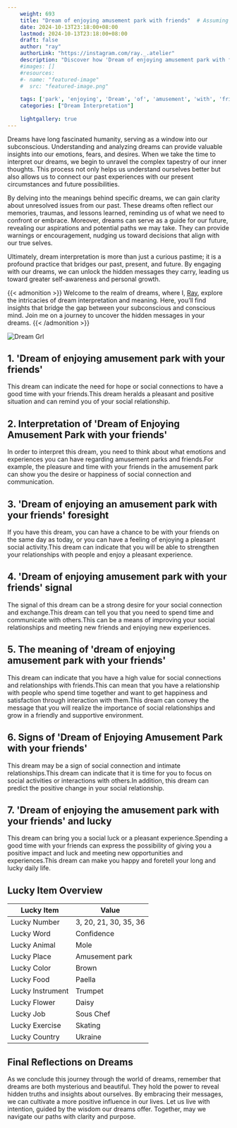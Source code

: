 ```yaml
---
    weight: 693
    title: "Dream of enjoying amusement park with friends"  # Assuming 'title' column exists
    date: 2024-10-13T23:18:00+08:00
    lastmod: 2024-10-13T23:18:00+08:00
    draft: false
    author: "ray"
    authorLink: "https://instagram.com/ray._.atelier"
    description: "Discover how 'Dream of enjoying amusement park with friends' can interpret your future and uncover its significant meanings in your life."
    #images: []
    #resources:
    #- name: "featured-image"
    #  src: "featured-image.png"
    
    tags: ['park', 'enjoying', 'Dream', 'of', 'amusement', 'with', 'friends']
    categories: ["Dream Interpretation"]
    
    lightgallery: true
---
```

    
Dreams have long fascinated humanity, serving as a window into our subconscious. Understanding and analyzing dreams can provide valuable insights into our emotions, fears, and desires. When we take the time to interpret our dreams, we begin to unravel the complex tapestry of our inner thoughts. This process not only helps us understand ourselves better but also allows us to connect our past experiences with our present circumstances and future possibilities.

By delving into the meanings behind specific dreams, we can gain clarity about unresolved issues from our past. These dreams often reflect our memories, traumas, and lessons learned, reminding us of what we need to confront or embrace. Moreover, dreams can serve as a guide for our future, revealing our aspirations and potential paths we may take. They can provide warnings or encouragement, nudging us toward decisions that align with our true selves.

Ultimately, dream interpretation is more than just a curious pastime; it is a profound practice that bridges our past, present, and future. By engaging with our dreams, we can unlock the hidden messages they carry, leading us toward greater self-awareness and personal growth.

{{< admonition >}}
Welcome to the realm of dreams, where I, [Ray](https://instagram.com/ray._.atelier), explore the intricacies of dream interpretation and meaning. Here, you’ll find insights that bridge the gap between your subconscious and conscious mind. Join me on a journey to uncover the hidden messages in your dreams.
{{< /admonition >}}

![Dream Grl](https://cdn.pixabay.com/photo/2017/11/02/03/35/gothic-2910057_1280.jpg "Dream Grl")

## 1. 'Dream of enjoying amusement park with your friends'
This dream can indicate the need for hope or social connections to have a good time with your friends.This dream heralds a pleasant and positive situation and can remind you of your social relationship.

## 2. Interpretation of 'Dream of Enjoying Amusement Park with your friends'
In order to interpret this dream, you need to think about what emotions and experiences you can have regarding amusement parks and friends.For example, the pleasure and time with your friends in the amusement park can show you the desire or happiness of social connection and communication.

## 3. 'Dream of enjoying an amusement park with your friends' foresight
If you have this dream, you can have a chance to be with your friends on the same day as today, or you can have a feeling of enjoying a pleasant social activity.This dream can indicate that you will be able to strengthen your relationships with people and enjoy a pleasant experience.

## 4. 'Dream of enjoying amusement park with your friends' signal
The signal of this dream can be a strong desire for your social connection and exchange.This dream can tell you that you need to spend time and communicate with others.This can be a means of improving your social relationships and meeting new friends and enjoying new experiences.

## 5. The meaning of 'dream of enjoying amusement park with your friends'
This dream can indicate that you have a high value for social connections and relationships with friends.This can mean that you have a relationship with people who spend time together and want to get happiness and satisfaction through interaction with them.This dream can convey the message that you will realize the importance of social relationships and grow in a friendly and supportive environment.

## 6. Signs of 'Dream of Enjoying Amusement Park with your friends'
This dream may be a sign of social connection and intimate relationships.This dream can indicate that it is time for you to focus on social activities or interactions with others.In addition, this dream can predict the positive change in your social relationship.

## 7. 'Dream of enjoying the amusement park with your friends' and lucky
This dream can bring you a social luck or a pleasant experience.Spending a good time with your friends can express the possibility of giving you a positive impact and luck and meeting new opportunities and experiences.This dream can make you happy and foretell your long and lucky daily life.

## Lucky Item Overview
| Lucky Item          | Value              |
|---------------|--------------------|
| Lucky Number        | 3, 20, 21, 30, 35, 36  |
| Lucky Word          | Confidence |
| Lucky Animal        | Mole |
| Lucky Place         | Amusement park     |
| Lucky Color         | Brown     |
| Lucky Food          | Paella      |
| Lucky Instrument    | Trumpet |
| Lucky Flower        | Daisy    |
| Lucky Job           | Sous Chef       |
| Lucky Exercise      | Skating  |
| Lucky Country       | Ukraine    |


##  Final Reflections on Dreams

As we conclude this journey through the world of dreams, remember that dreams are both mysterious and beautiful. They hold the power to reveal hidden truths and insights about ourselves. By embracing their messages, we can cultivate a more positive influence in our lives. Let us live with intention, guided by the wisdom our dreams offer. Together, may we navigate our paths with clarity and purpose.
